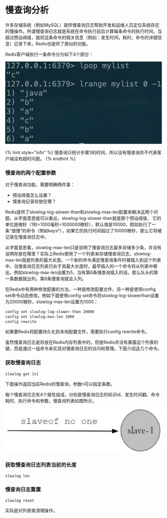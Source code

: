 # 慢查询分析

许多存储系统（例如MySQL）提供慢查询日志帮助开发和运维人员定位系统存在的慢操作。所谓慢查询日志就是系统在命令执行前后计算每条命令的执行时间，当超过预设阀值，就将这条命令的相关信息（例如：发生时间，耗时，命令的详细信息）记录下来，Redis也提供了类似的功能。

Redis客户端执行一条命令分为如下4个部分：

![](../../.gitbook/assets/image%20%2858%29.png)

{% hint style="info" %}
慢查询只统计步骤3的时间，所以没有慢查询并不代表客户端没有超时问题。
{% endhint %}

### 慢查询的两个配置参数

对于慢查询功能，需要明确两件事：

* 预设阀值怎么设置？
* 慢查询记录存放在哪？

Redis提供了slowlog-log-slower-than和slowlog-max-len配置来解决这两个问题。从字面意思就可以看出，slowlog-log-slower-than就是那个预设阀值， 它的单位是微秒（1秒=1000毫秒=1000000微秒），默认值是10000，假如执行了一条“很慢”的命令（例如keys\*），如果它的执行时间超过了10000微秒，那么它将被记录在慢查询日志中。

从字面意思看，slowlog-max-len只是说明了慢查询日志最多存储多少条，并没有说明存放在哪里？实际上Redis使用了一个列表来存储慢查询日志，slowlog-max-len就是列表的最大长度。一个新的命令满足慢查询条件时被插入到这个列表中，当慢查询日志列表已处于其最大长度时，最早插入的一个命令将从列表中移出，例如slowlog-max-len设置为5，当有第6条慢查询插入的话，那么队头的第一条数据就出列，第6条慢查询就会入列。

在Redis中有两种修改配置的方法，一种是修改配置文件，另一种是使用config set命令动态修改。例如下面使用config set命令将slowlog-log-slowerthan设置为20000微秒，slowlog-max-len设置为1000：

```text
config set slowlog-log-slower-than 20000
config set slowlog-max-len 1000
config rewrite
```

如果要Redis将配置持久化到本地配置文件，需要执行config rewrite命令。

虽然慢查询日志是存放在Redis内存列表中的，但是Redis并没有暴露这个列表的键，而是通过一组命令来实现对慢查询日志的访问和管理。下面介绍这几个命令。

### 获取慢查询日志

```text
slowlog get [n]
```

下面操作返回当前Redis的慢查询，参数n可以指定条数。

每个慢查询日志有4个属性组成，分别是慢查询日志的标识id、发生时间戳、命令耗时、执行命令和参数，慢查询列表如图所示。

![](../../.gitbook/assets/image%20%28159%29.png)

### 获取慢查询日志列表当前的长度

```text
slowlog len
```

### 慢查询日志重置

```text
slowlog reset
```

实际是对列表做清理操作。




